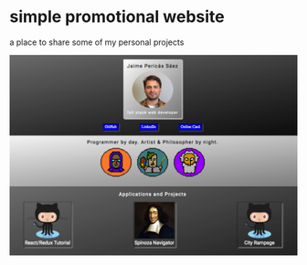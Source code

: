 # simple promotional website

a place to share some of my personal projects

![alt text](src/assets/images/first_look.png)